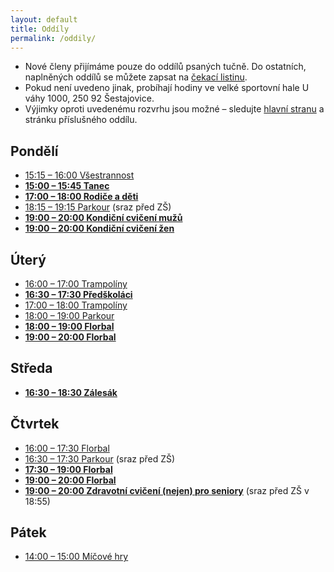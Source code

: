 ```yaml
---
layout: default
title: Oddíly
permalink: /oddily/
---
```


* Nové členy přijímáme pouze do oddílů psaných tučně. Do ostatních, naplněných oddílů se můžete zapsat na [čekací listinu](https://airtable.com/shrzAyG9Wxxlfq6jg).
* Pokud není uvedeno jinak, probíhají hodiny ve velké sportovní hale U váhy 1000, 250 92 Šestajovice.
* Výjimky oproti uvedenému rozvrhu jsou možné – sledujte [hlavní stranu]({{relative}}/) a stránku příslušného oddílu.

## Pondělí

* [15:15 – 16:00 Všestrannost]({{relative}}/oddily/vsestrannost)
* [**15:00 – 15:45 Tanec**]({{relative}}/oddily/tanec)
* [**17:00 – 18:00 Rodiče a děti**]({{relative}}/oddily/rodice-a-deti)
* [18:15 – 19:15 Parkour]({{relative}}/oddily/parkour) (sraz před ZŠ)
* [**19:00 – 20:00 Kondiční cvičení mužů**]({{relative}}/oddily/muzi)
* [**19:00 – 20:00 Kondiční cvičení žen**]({{relative}}/oddily/zeny)

## Úterý

* [16:00 – 17:00 Trampolíny]({{relative}}/oddily/trampoliny)
* [**16:30 – 17:30 Předškoláci**]({{relative}}/oddily/predskolaci)
* [17:00 – 18:00 Trampolíny]({{relative}}/oddily/trampoliny)
* [18:00 – 19:00 Parkour]({{relative}}/oddily/parkour)
* [**18:00 – 19:00 Florbal**]({{relative}}/oddily/florbal)
* [**19:00 – 20:00 Florbal**]({{relative}}/oddily/florbal)

## Středa

* [**16:30 – 18:30 Zálesák**]({{relative}}/oddily/zalesak)

## Čtvrtek

* [16:00 – 17:30 Florbal]({{relative}}/oddily/florbal)
* [16:30 – 17:30 Parkour]({{relative}}/oddily/parkour) (sraz před ZŠ)
* [**17:30 – 19:00 Florbal**]({{relative}}/oddily/florbal)
* [**19:00 – 20:00 Florbal**]({{relative}}/oddily/florbal)
* [**19:00 – 20:00 Zdravotní cvičení (nejen) pro seniory**]({{relative}}/oddily/zdravotni) (sraz před ZŠ v 18:55)

## Pátek

* [14:00 – 15:00 Míčové hry]({{relative}}/oddily/micovky)
